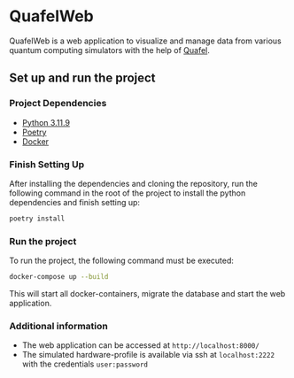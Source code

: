 # QuafelWeb

QuafelWeb is a web application to visualize and manage data from various
quantum computing simulators with the help of [Quafel](https://github.com/cirKITers/Quafel).

## Set up and run the project

### Project Dependencies
- [Python 3.11.9](https://www.python.org/downloads/)
- [Poetry](https://python-poetry.org/docs/)
- [Docker](https://docs.docker.com/get-docker/)

### Finish Setting Up
After installing the dependencies and cloning the repository, 
run the following command in the root of the project to install the 
python dependencies and finish setting up:

```bash
poetry install
```

### Run the project
To run the project, the following command must be executed:

```bash
docker-compose up --build
```

This will start all docker-containers, migrate the database and start the web application.


### Additional information
- The web application can be accessed at `http://localhost:8000/`
- The simulated hardware-profile is available via ssh at `localhost:2222` 
with the credentials `user:password`
